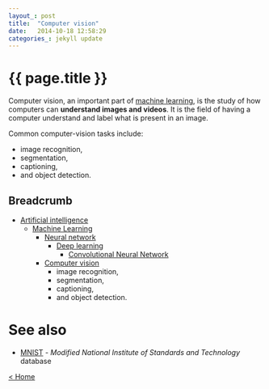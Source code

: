 ```yaml
---
layout_: post
title:  "Computer vision"
date:   2014-10-18 12:58:29
categories_: jekyll update
---
```


# {{ page.title }}

Computer vision, an important part of [machine learning](machine-learning.html), is the study of how computers can __understand images and videos__.
It is the field of having a computer understand and label what is present in an image.
 
Common computer-vision tasks include:
- image recognition, 
- segmentation, 
- captioning, 
- and object detection.


## Breadcrumb

- [Artificial intelligence](artificial-intelligence.html)
  - [Machine Learning](machine-learning.html)
    - [Neural network](neural-network.html)
      - [Deep learning](deep-learning.html)
        - [Convolutional Neural Network](convolution.html)
    - [Computer vision](computer-vision.html)
        - image recognition, 
        - segmentation, 
        - captioning, 
        - and object detection.


# See also

- [MNIST](mnist.html) - _Modified National Institute of Standards and Technology_ database

[< Home](..)